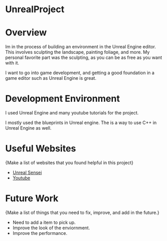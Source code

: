 # UnrealProject

# Overview

Im in the process of building an environment in the Unreal Engine editor. This involves sculpting the landscape, painting foliage, and more. My personal favorite part was the sculpting, as you can be as free as you want with it.

I want to go into game development, and getting a good foundation in a game editor such as Unreal Engine is great.

# Development Environment

I used Unreal Engine and many youtube tutorials for the project.

I mostly used the blueprints in Unreal engine. The is a way to use C++ in Unreal Engine as well.

# Useful Websites

{Make a list of websites that you found helpful in this project}
* [Unreal Sensei](https://www.unrealsensei.com/)
* [Youtube](https://www.youtube.com/)

# Future Work

{Make a list of things that you need to fix, improve, and add in the future.}
* Need to add a item to pick up.
* Improve the look of the enviornment.
* Improve the performance.